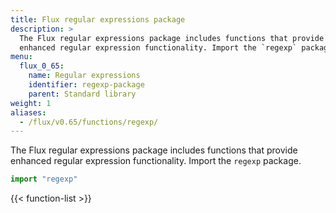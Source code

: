 ```yaml
---
title: Flux regular expressions package
description: >
  The Flux regular expressions package includes functions that provide
  enhanced regular expression functionality. Import the `regexp` package.
menu:
  flux_0_65:
    name: Regular expressions
    identifier: regexp-package
    parent: Standard library
weight: 1
aliases:
  - /flux/v0.65/functions/regexp/
---
```


The Flux regular expressions package includes functions that provide enhanced
regular expression functionality. Import the `regexp` package.

```js
import "regexp"
```

{{< function-list >}}
